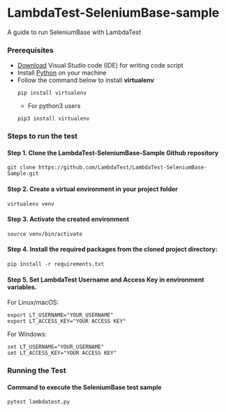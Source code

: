 
# LambdaTest-SeleniumBase-sample

A guide to run SeleniumBase with LambdaTest

### Prerequisites
- [Download](https://code.visualstudio.com/download) Visual Studio code (IDE) for writing code script
- Install [Python](https://www.python.org/downloads/) on your machine
- Follow the command below to install **virtualenv**
    ```
    pip install virtualenv
    ```
  - For python3 users
  ```
  pip3 install virtualenv
  ```

### Steps to run the test

#### Step 1. Clone the LambdaTest-SeleniumBase-Sample Github repository

```
git clone https://github.com/LambdaTest/LambdaTest-SeleniumBase-Sample.git
```
#### Step 2. Create a virtual environment in your project folder

```
virtualenv venv
```
#### Step 3. Activate the created environment

```
source venv/bin/activate
```
#### Step 4. Install the required packages from the cloned project directory:

```
pip install -r requirements.txt
```
#### Step 5. Set LambdaTest Username and Access Key in environment variables.
 
For Linux/macOS:
```
export LT_USERNAME="YOUR_USERNAME"
export LT_ACCESS_KEY="YOUR ACCESS KEY"
```
For Windows:
```
set LT_USERNAME="YOUR_USERNAME"
set LT_ACCESS_KEY="YOUR ACCESS KEY"
```
### Running the Test
#### Command to execute the SeleniumBase test sample
```
pytest lambdatest.py
```
